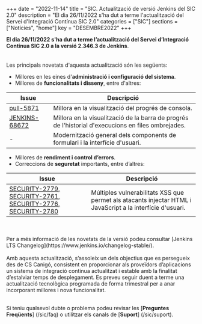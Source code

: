 +++
date        = "2022-11-14"
title       = "SIC. Actualització de versió Jenkins del SIC 2.0"
description = "El dia 26/11/2022 s'ha dut a terme l'actualització del Servei d'Integració Contínua SIC 2.0"
categories  = ["SIC"]
sections    = ["Notícies", "home"]
key         = "DESEMBRE2022"
+++

**El dia 26/11/2022 s'ha dut a terme l’actualització del Servei d’Integració Continua SIC 2.0 a la versió 2.346.3 de Jenkins**.
<br>
<br>
<br>
Les principals novetats d'aquesta actualització són les següents:

* Millores en les eines d'**administració i configuració del sistema**.
* Millores de **funcionalitats i disseny**, entre d'altres:

|Issue|Descripció|
|-----------|----------|
|[pull-5871](https://github.com/jenkinsci/jenkins/pull/5871)|Millora en la visualització del progrés de consola.|
|[JENKINS-68672](https://issues.jenkins.io/browse/JENKINS-68672)|Millora en la visualització de la barra de progrés de l'historial d'execucions en files ombrejades.|
|-|Modernització general dels components de formulari i la interfície d'usuari.|

* Millores de **rendiment i control d’errors**.
* Correccions de **seguretat** importants, entre d’altres:

|Issue|Descripció|
|-----------|----------|
|[SECURITY-2779, SECURITY-2761, SECURITY-2776, SECURITY-2780](https://www.jenkins.io/security/advisory/2022-06-22/)|Múltiples vulnerabilitats XSS que permet als atacants injectar HTML i JavaScript a la interfície d'usuari.|

<br>
<br>
Per a més informació de les novetats de la versió podeu consultar [Jenkins LTS Changelog](https://www.jenkins.io/changelog-stable/).
<br>
<br>
Amb aquesta actualització, s’assoleix un dels objectius que es persegueix des de CS Canigó, consistent en proporcionar als
proveïdors d’aplicacions un sistema de integració continua actualitzat i estable amb la finalitat d’estalviar temps de desplegament.
Es preveu seguir duent a terme una actualització tecnològica programada de forma trimestral per a anar incorporant
millores i nova funcionalitat.
<br>
<br>

Si teniu qualsevol dubte o problema podeu revisar les [**Preguntes Freqüents**] (/sic/faq) o utilitzar els canals de [**Suport**] (/sic/suport).